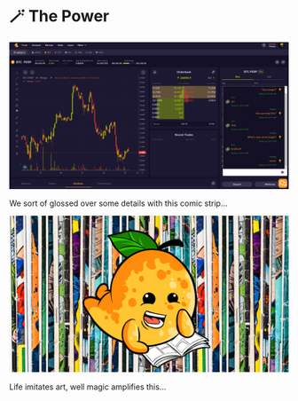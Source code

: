 # 🪄 The Power

![](<../.gitbook/assets/image (12) (1) (1).png>)

We sort of glossed over some details with this comic strip...

![](<../.gitbook/assets/Untitled design.png>)

Life imitates art, well magic amplifies this...
